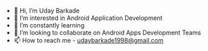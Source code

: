 - 👋 Hi, I’m Uday Barkade 
- 👀 I’m interested in Android Application Development
- 🌱 I’m constantly learning
- 💞️ I’m looking to collaborate on Android Apps Development Teams
- 📫 How to reach me - udaybarkade1998@gmail.com

<!---
udaybarkade1998/udaybarkade1998 is a ✨ special ✨ repository because its `README.md` (this file) appears on your GitHub profile.
You can click the Preview link to take a look at your changes.
--->
